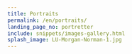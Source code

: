 ```yaml
---
title: Portraits
permalink: /en/portraits/
landing_page_no: portretter
include: snippets/images-gallery.html
splash_image: LU-Morgan-Norman-1.jpg
---
```

